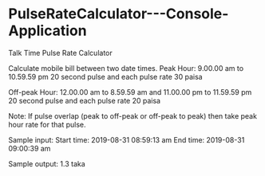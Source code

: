 # PulseRateCalculator---Console-Application
Talk Time Pulse Rate Calculator

Calculate mobile bill between two date times.
Peak Hour: 9.00.00 am to 10.59.59 pm
20 second pulse and each pulse rate 30 paisa

Off-peak Hour: 12.00.00 am to 8.59.59 am and 11.00.00 pm to 11.59.59 pm
20 second pulse and each pulse rate 20 paisa

Note: If pulse overlap (peak to off-peak or off-peak to peak) then take peak hour rate for that pulse.

Sample input:
  Start time: 2019-08-31 08:59:13 am
  End time: 2019-08-31 09:00:39 am

Sample output: 1.3 taka
